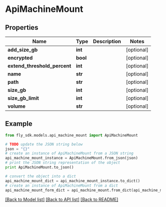 # ApiMachineMount


## Properties

Name | Type | Description | Notes
------------ | ------------- | ------------- | -------------
**add_size_gb** | **int** |  | [optional] 
**encrypted** | **bool** |  | [optional] 
**extend_threshold_percent** | **int** |  | [optional] 
**name** | **str** |  | [optional] 
**path** | **str** |  | [optional] 
**size_gb** | **int** |  | [optional] 
**size_gb_limit** | **int** |  | [optional] 
**volume** | **str** |  | [optional] 

## Example

```python
from fly_sdk.models.api_machine_mount import ApiMachineMount

# TODO update the JSON string below
json = "{}"
# create an instance of ApiMachineMount from a JSON string
api_machine_mount_instance = ApiMachineMount.from_json(json)
# print the JSON string representation of the object
print ApiMachineMount.to_json()

# convert the object into a dict
api_machine_mount_dict = api_machine_mount_instance.to_dict()
# create an instance of ApiMachineMount from a dict
api_machine_mount_form_dict = api_machine_mount.from_dict(api_machine_mount_dict)
```
[[Back to Model list]](../README.md#documentation-for-models) [[Back to API list]](../README.md#documentation-for-api-endpoints) [[Back to README]](../README.md)


